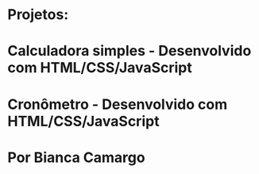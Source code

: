# Projetos:
# Calculadora simples - Desenvolvido com HTML/CSS/JavaScript
# Cronômetro - Desenvolvido com HTML/CSS/JavaScript

# Por Bianca Camargo
